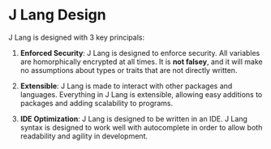 # J Lang Design

J Lang is designed with 3 key principals:

1. **Enforced Security**: J Lang is designed to enforce security. All variables are homorphically encrypted at all times. It is **not falsey**, and it will make no assumptions about types or traits that are not directly written.

2. **Extensible**: J Lang is made to interact with other packages and languages. Everything in J Lang is extensible, allowing easy additions to packages and adding scalability to programs.

3. **IDE Optimization**: J Lang is designed to be written in an IDE. J Lang syntax is designed to work well with autocomplete in order to allow both readability and agility in development.
